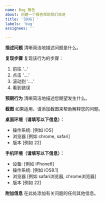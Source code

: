 ```yaml
---
name: Bug 报告
about: 创建一个报告帮助我们改进
title: '[BUG] '
labels: 'bug'
assignees: ''

---
```


**描述问题**
清晰简洁地描述问题是什么。

**复现步骤**
复现该行为的步骤：
1. 前往 '...'
2. 点击 '....'
3. 滚动到 '....'
4. 看到错误

**预期行为**
清晰简洁地描述您期望发生什么。

**截图**
如果适用，请添加截图来帮助解释您的问题。

**桌面环境（请填写以下信息）：**
 - 操作系统: [例如 iOS]
 - 浏览器 [例如 chrome, safari]
 - 版本 [例如 22]

**手机环境（请填写以下信息）：**
 - 设备: [例如 iPhone6]
 - 操作系统: [例如 iOS8.1]
 - 浏览器 [例如 safari浏览器, chrome浏览器]
 - 版本 [例如 22]

**附加信息**
在此处添加有关问题的任何其他信息。